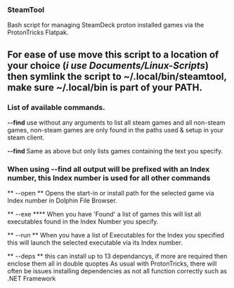 ### SteamTool
Bash script for managing SteamDeck proton installed games via the ProtonTricks Flatpak.

For ease of use move this script to a location of your choice (*i use Documents/Linux-Scripts*) then symlink the script to **~/.local/bin/steamtool**, make sure **~/.local/bin** is part of your **PATH**.
---------------------------------------------------------------------------------------------

### List of available commands.

**--find**
use without any arguments to list all steam games and all non-steam games, non-steam games are only
found in the paths used & setup in your steam client.
  
**--find <Name>**
Same as above but only lists games containing the text you specify.

### When using --find all output will be prefixed with an Index number, this Index number is used for all other commands

** --open <Index> **
Opens the start-in or install path for the selected game via Index number in Dolphin File Browser.
  
** --exe <Index> ****
When you have 'Found' a list of games this will list all executables found in the Index Number you specify.

** --run <Index> **
When you have a list of Executables for the Index you specified this will launch the selected executable via its Index number.

** --deps <Index> <DepList> **
this can install up to 13 dependancys, if more are required then enclose them all in double quoptes
As usual with ProtonTricks, there will often be issues installing dependencies as not all function correctly such as .NET Framework
